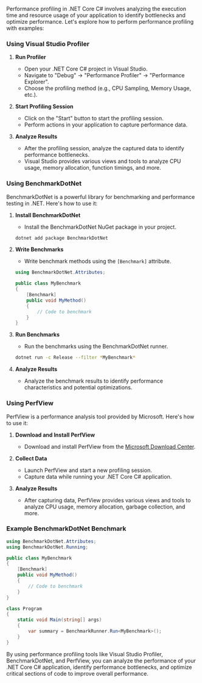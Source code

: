 Performance profiling in .NET Core C# involves analyzing the execution time and resource usage of your application to identify bottlenecks and optimize performance. Let's explore how to perform performance profiling with examples:

### Using Visual Studio Profiler

1. **Run Profiler**
   - Open your .NET Core C# project in Visual Studio.
   - Navigate to "Debug" -> "Performance Profiler" -> "Performance Explorer".
   - Choose the profiling method (e.g., CPU Sampling, Memory Usage, etc.).

2. **Start Profiling Session**
   - Click on the "Start" button to start the profiling session.
   - Perform actions in your application to capture performance data.

3. **Analyze Results**
   - After the profiling session, analyze the captured data to identify performance bottlenecks.
   - Visual Studio provides various views and tools to analyze CPU usage, memory allocation, function timings, and more.

### Using BenchmarkDotNet

BenchmarkDotNet is a powerful library for benchmarking and performance testing in .NET. Here's how to use it:

1. **Install BenchmarkDotNet**
   - Install the BenchmarkDotNet NuGet package in your project.
   ```bash
   dotnet add package BenchmarkDotNet
   ```

2. **Write Benchmarks**
   - Write benchmark methods using the `[Benchmark]` attribute.
   ```csharp
   using BenchmarkDotNet.Attributes;

   public class MyBenchmark
   {
       [Benchmark]
       public void MyMethod()
       {
           // Code to benchmark
       }
   }
   ```

3. **Run Benchmarks**
   - Run the benchmarks using the BenchmarkDotNet runner.
   ```bash
   dotnet run -c Release --filter *MyBenchmark*
   ```

4. **Analyze Results**
   - Analyze the benchmark results to identify performance characteristics and potential optimizations.

### Using PerfView

PerfView is a performance analysis tool provided by Microsoft. Here's how to use it:

1. **Download and Install PerfView**
   - Download and install PerfView from the [Microsoft Download Center](https://www.microsoft.com/en-us/download/details.aspx?id=28567).

2. **Collect Data**
   - Launch PerfView and start a new profiling session.
   - Capture data while running your .NET Core C# application.

3. **Analyze Results**
   - After capturing data, PerfView provides various views and tools to analyze CPU usage, memory allocation, garbage collection, and more.

### Example BenchmarkDotNet Benchmark

```csharp
using BenchmarkDotNet.Attributes;
using BenchmarkDotNet.Running;

public class MyBenchmark
{
    [Benchmark]
    public void MyMethod()
    {
        // Code to benchmark
    }
}

class Program
{
    static void Main(string[] args)
    {
        var summary = BenchmarkRunner.Run<MyBenchmark>();
    }
}
```

By using performance profiling tools like Visual Studio Profiler, BenchmarkDotNet, and PerfView, you can analyze the performance of your .NET Core C# application, identify performance bottlenecks, and optimize critical sections of code to improve overall performance.